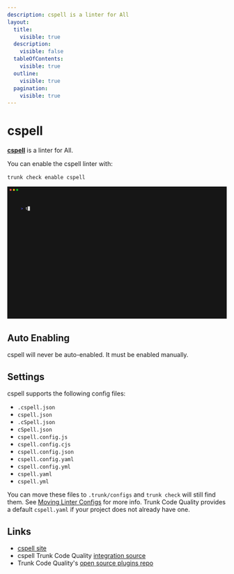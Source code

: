 ```yaml
---
description: cspell is a linter for All
layout:
  title:
    visible: true
  description:
    visible: false
  tableOfContents:
    visible: true
  outline:
    visible: true
  pagination:
    visible: true
---
```


# cspell

[**cspell**](https://github.com/streetsidesoftware/cspell#readme) is a linter for All.

You can enable the cspell linter with:

```shell
trunk check enable cspell
```

![cspell example output](../../configuration/supported/cspell.gif)

## Auto Enabling

cspell will never be auto-enabled. It must be enabled manually.

## Settings

cspell supports the following config files:

* `.cspell.json`
* `cspell.json`
* `.cSpell.json`
* `cSpell.json`
* `cspell.config.js`
* `cspell.config.cjs`
* `cspell.config.json`
* `cspell.config.yaml`
* `cspell.config.yml`
* `cspell.yaml`
* `cspell.yml`

You can move these files to `.trunk/configs` and `trunk check` will still find them. See [Moving Linter Configs](broken-reference) for more info. Trunk Code Quality provides a default `cspell.yaml` if your project does not already have one.

## Links

* [cspell site](https://github.com/streetsidesoftware/cspell#readme)
* cspell Trunk Code Quality [integration source](https://github.com/trunk-io/plugins/tree/main/linters/cspell)
* Trunk Code Quality's [open source plugins repo](https://github.com/trunk-io/plugins/tree/main)
